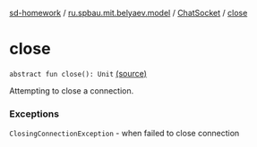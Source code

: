 [sd-homework](../../index.md) / [ru.spbau.mit.belyaev.model](../index.md) / [ChatSocket](index.md) / [close](.)

# close

`abstract fun close(): Unit` [(source)](https://github.com/StasBel/sd-homework/blob/InstantMessenger/src/main/kotlin/ru/spbau/mit/belyaev/model/Writer.kt#L41)

Attempting to close a connection.

### Exceptions

`ClosingConnectionException` - when failed to close connection